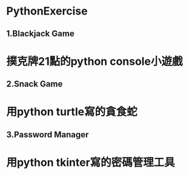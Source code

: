 # PythonExercise

## 1.Blackjack Game
# 撲克牌21點的python console小遊戲
## 2.Snack Game
# 用python turtle寫的貪食蛇
## 3.Password Manager
# 用python tkinter寫的密碼管理工具 
